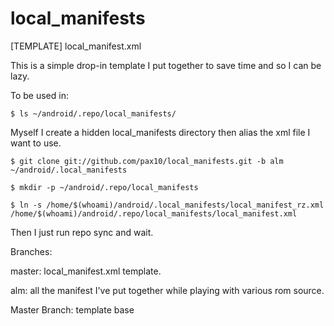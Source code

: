 local_manifests
===============
[TEMPLATE] local_manifest.xml

This is a simple drop-in template I put together to save time and so I can be lazy.


To be used in:

    $ ls ~/android/.repo/local_manifests/

Myself I create a hidden local_manifests directory then alias the xml file I want to use.

    $ git clone git://github.com/pax10/local_manifests.git -b alm ~/android/.local_manifests
    
    $ mkdir -p ~/android/.repo/local_manifests
    
    $ ln -s /home/$(whoami)/android/.local_manifests/local_manifest_rz.xml /home/$(whoami)/android/.repo/local_manifests/local_manifest.xml

Then I just run repo sync and wait.

Branches:

  master: local_manifest.xml template.
  
  alm: all the manifest I've put together while playing with various rom source.

Master Branch: template base
